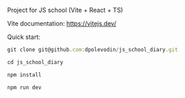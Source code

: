 Project for JS school (Vite + React + TS)

Vite documentation:
https://vitejs.dev/

Quick start:

```javascript
git clone git@github.com:dpolevodin/js_school_diary.git

cd js_school_diary

npm install

npm run dev
```